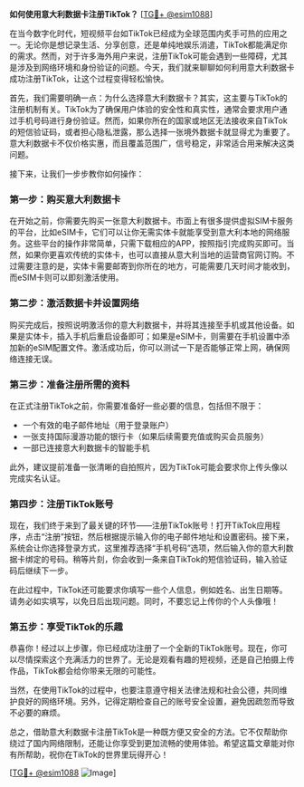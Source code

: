 **如何使用意大利数据卡注册TikTok？** [[TG💪+ @esim1088](https://t.me/s/esim1088)]

在当今数字化时代，短视频平台如TikTok已经成为全球范围内炙手可热的应用之一。无论你是想记录生活、分享创意，还是单纯地娱乐消遣，TikTok都能满足你的需求。然而，对于许多海外用户来说，注册TikTok可能会遇到一些障碍，尤其是涉及到网络环境和身份验证的问题。今天，我们就来聊聊如何利用意大利数据卡成功注册TikTok，让这个过程变得轻松愉快。

首先，我们需要明确一点：为什么选择意大利数据卡？其实，这主要与TikTok的注册机制有关。TikTok为了确保用户体验的安全性和真实性，通常会要求用户通过手机号码进行身份验证。然而，如果你所在的国家或地区无法接收来自TikTok的短信验证码，或者担心隐私泄露，那么选择一张境外数据卡就显得尤为重要了。意大利数据卡不仅价格实惠，而且覆盖范围广，信号稳定，非常适合用来解决这类问题。

接下来，让我们一步步教你如何操作：

### 第一步：购买意大利数据卡

在开始之前，你需要先购买一张意大利数据卡。市面上有很多提供虚拟SIM卡服务的平台，比如eSIM卡，它们可以让你无需实体卡就能享受到意大利本地的网络服务。这些平台的操作非常简单，只需下载相应的APP，按照指引完成购买即可。当然，如果你更喜欢传统的实体卡，也可以直接从意大利当地的运营商官网订购。不过需要注意的是，实体卡需要邮寄到你所在的地方，可能需要几天时间才能收到，而eSIM卡则可以即刻激活使用。

### 第二步：激活数据卡并设置网络

购买完成后，按照说明激活你的意大利数据卡，并将其连接至手机或其他设备。如果是实体卡，插入手机后重启设备即可；如果是eSIM卡，则需要在手机设置中添加新的eSIM配置文件。激活成功后，你可以测试一下是否能够正常上网，确保网络连接无误。

### 第三步：准备注册所需的资料

在正式注册TikTok之前，你需要准备好一些必要的信息，包括但不限于：
- 一个有效的电子邮件地址（用于登录账户）
- 一张支持国际漫游功能的银行卡（如果后续需要充值或购买会员服务）
- 一部已连接意大利数据卡的智能手机

此外，建议提前准备一张清晰的自拍照片，因为TikTok可能会要求你上传头像以完成实名认证。

### 第四步：注册TikTok账号

现在，我们终于来到了最关键的环节——注册TikTok账号！打开TikTok应用程序，点击“注册”按钮，然后根据提示输入你的电子邮件地址和设置密码。接下来，系统会让你选择登录方式，这里推荐选择“手机号码”选项，然后输入你的意大利数据卡绑定的号码。稍等片刻，你会收到一条来自TikTok的短信验证码，输入验证码后继续下一步。

在此过程中，TikTok还可能要求你填写一些个人信息，例如姓名、出生日期等。请务必如实填写，以免日后出现问题。同时，不要忘记上传你的个人头像哦！

### 第五步：享受TikTok的乐趣

恭喜你！经过以上步骤，你已经成功注册了一个全新的TikTok账号。现在，你可以尽情探索这个充满活力的世界了。无论是观看有趣的短视频，还是自己拍摄上传作品，TikTok都会给你带来无限的可能性。

当然，在使用TikTok的过程中，也要注意遵守相关法律法规和社会公德，共同维护良好的网络环境。另外，记得定期检查自己的账号安全设置，避免因疏忽而导致不必要的麻烦。

总之，借助意大利数据卡注册TikTok是一种既方便又安全的方法。它不仅帮助你绕过了国内网络限制，还能让你享受到更加流畅的使用体验。希望这篇文章能对你有所帮助，祝你在TikTok的世界里玩得开心！

[[TG💪+ @esim1088](https://t.me/s/esim1088) ![Image](https://i.postimg.cc/4NQfJmqS/Snipaste-2025-05-13-00-14-12.png)]